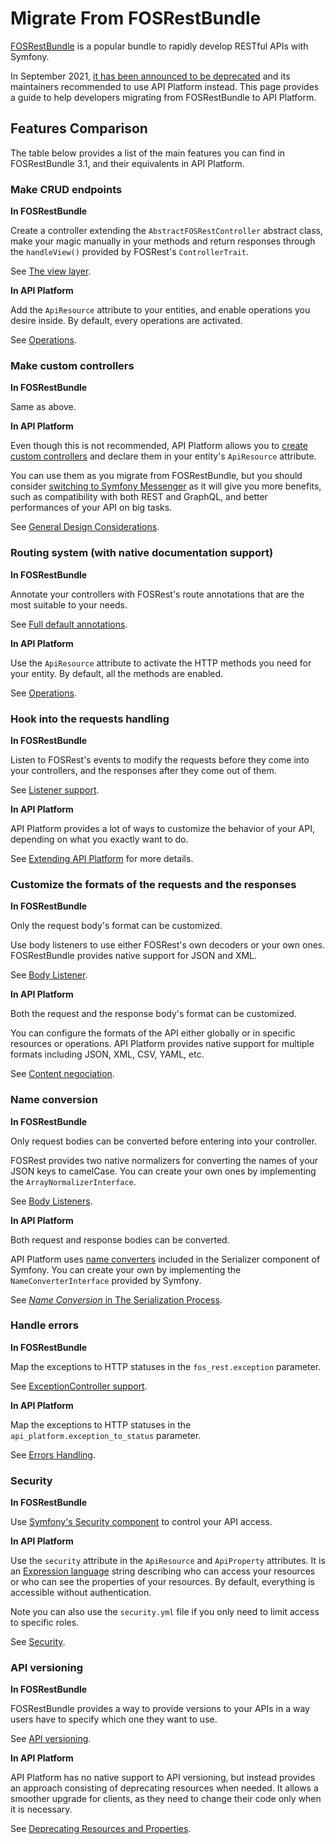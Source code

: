 # Migrate From FOSRestBundle

[FOSRestBundle](https://github.com/FriendsOfSymfony/FOSRestBundle) is a popular bundle to rapidly develop RESTful APIs with Symfony.

In September 2021, [it has been announced to be deprecated](https://twitter.com/lsmith/status/1440216817876627459) and its maintainers recommended to use API Platform instead. This page provides a guide to help developers migrating from FOSRestBundle to API Platform.

## Features Comparison

The table below provides a list of the main features you can find in FOSRestBundle 3.1, and their equivalents in API Platform.

### Make CRUD endpoints

**In FOSRestBundle**

Create a controller extending the `AbstractFOSRestController` abstract class, make your magic manually in your methods and return responses through the `handleView()` provided by FOSRest's `ControllerTrait`.

See [The view layer](https://github.com/FriendsOfSymfony/FOSRestBundle/blob/3.x/Resources/doc/2-the-view-layer.rst).

**In API Platform**

Add the `ApiResource` attribute to your entities, and enable operations you desire inside. By default, every operations are activated.

See [Operations](../operations.md).

### Make custom controllers

**In FOSRestBundle**

Same as above.

**In API Platform**

Even though this is not recommended, API Platform allows you to [create custom controllers](../controllers.md) and declare them in your entity's `ApiResource` attribute.

You can use them as you migrate from FOSRestBundle, but you should consider [switching to Symfony Messenger](../messenger.md) as it will give you more benefits, such as compatibility with both REST and GraphQL, and better performances of your API on big tasks.

See [General Design Considerations](../design.md).


### Routing system (with native documentation support)

**In FOSRestBundle**

Annotate your controllers with FOSRest's route annotations that are the most suitable to your needs.

See [Full default annotations](https://github.com/FriendsOfSymfony/FOSRestBundle/blob/3.x/Resources/doc/annotations-reference.rst).

**In API Platform**

Use the `ApiResource` attribute to activate the HTTP methods you need for your entity. By default, all the methods are enabled.

See [Operations](../operations.md).

### Hook into the requests handling

**In FOSRestBundle**

Listen to FOSRest's events to modify the requests before they come into your controllers, and the responses after they come out of them.

See [Listener support](https://github.com/FriendsOfSymfony/FOSRestBundle/blob/3.x/Resources/doc/3-listener-support.rst).

**In API Platform**

API Platform provides a lot of ways to customize the behavior of your API, depending on what you exactly want to do.

See [Extending API Platform](../extending.md) for more details.

### Customize the formats of the requests and the responses

**In FOSRestBundle**

Only the request body's format can be customized.

Use body listeners to use either FOSRest's own decoders or your own ones. FOSRestBundle provides native support for JSON and XML.

See [Body Listener](https://github.com/FriendsOfSymfony/FOSRestBundle/blob/3.x/Resources/doc/body_listener.rst).

**In API Platform**

Both the request and the response body's format can be customized.

You can configure the formats of the API either globally or in specific resources or operations. API Platform provides native support for multiple formats including JSON, XML, CSV, YAML, etc.

See [Content negociation](../content-negotiation.md).

### Name conversion

**In FOSRestBundle**

Only request bodies can be converted before entering into your controller.

FOSRest provides two native normalizers for converting the names of your JSON keys to camelCase. You can create your own ones by implementing the `ArrayNormalizerInterface`.

See [Body Listeners](https://github.com/FriendsOfSymfony/FOSRestBundle/blob/3.x/Resources/doc/body_listener.rst).

**In API Platform**

Both request and response bodies can be converted.

API Platform uses [name converters](https://symfony.com/doc/current/components/serializer.html#component-serializer-converting-property-names-when-serializing-and-deserializing) included in the Serializer component of Symfony. You can create your own by implementing the `NameConverterInterface` provided by Symfony.

See [_Name Conversion_ in The Serialization Process](../serialization.md#name-conversion).

### Handle errors

**In FOSRestBundle**

Map the exceptions to HTTP statuses in the `fos_rest.exception` parameter.

See [ExceptionController support](https://github.com/FriendsOfSymfony/FOSRestBundle/blob/3.x/Resources/doc/4-exception-controller-support.rst).

**In API Platform**

Map the exceptions to HTTP statuses in the `api_platform.exception_to_status` parameter.

See [Errors Handling](../errors.md).

### Security

**In FOSRestBundle**

Use [Symfony's Security component](https://symfony.com/doc/current/security) to control your API access.

**In API Platform**

Use the `security` attribute in the `ApiResource` and `ApiProperty` attributes. It is an [Expression language](https://symfony.com/doc/current/components/expression_language.md) string describing who can access your resources or who can see the properties of your resources. By default, everything is accessible without authentication.

Note you can also use the `security.yml` file if you only need to limit access to specific roles.

See [Security](../security.md).

### API versioning

**In FOSRestBundle**

FOSRestBundle provides a way to provide versions to your APIs in a way users have to specify which one they want to use.

See [API versioning](https://github.com/FriendsOfSymfony/FOSRestBundle/blob/3.x/Resources/doc/versioning.rst).

**In API Platform**

API Platform has no native support to API versioning, but instead provides an approach consisting of deprecating resources when needed. It allows a smoother upgrade for clients, as they need to change their code only when it is necessary.

See [Deprecating Resources and Properties](../deprecations.md).
